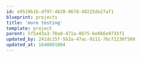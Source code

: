 ```yaml
---
id: e9519b1b-df97-4820-9678-40225de27af1
blueprint: projects
title: 'more testing'
template: project
parent: 5f5a43a3-70a0-471a-8b75-be666e9735f1
updated_by: 241dc15f-5b2a-47ac-9111-7bcf1230f589
updated_at: 1640801804
---
```

